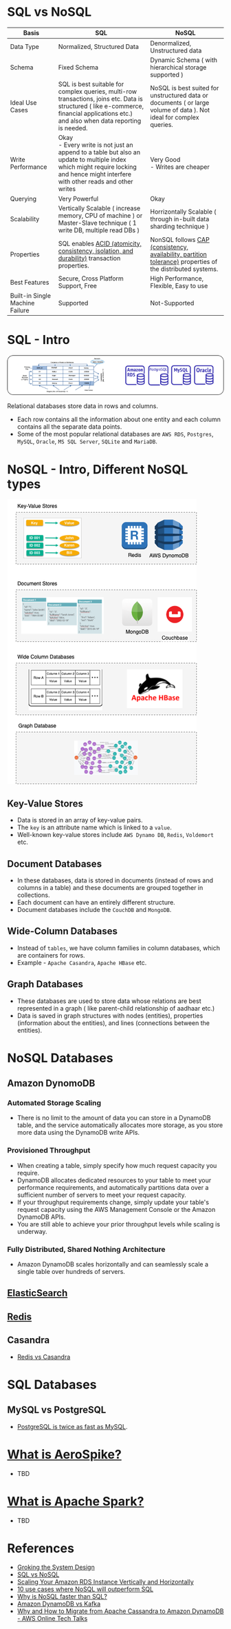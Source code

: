
# SQL vs NoSQL

Basis                                 | SQL                                                                                                                                                                                     | NoSQL                                                                                                                                                                             |
---------------------------------------|-----------------------------------------------------------------------------------------------------------------------------------------------------------------------------------------|-----------------------------------------------------------------------------------------------------------------------------------------------------------------------------------|
Data Type | Normalized, Structured Data                                                                                                                                                             | Denormalized, Unstructured data                                                                                                                                                   |
Schema | Fixed Schema                                                                                                                                                                            | Dynamic Schema ( with hierarchical storage supported )                                                                                                                            |                                                                                             |
Ideal Use Cases | SQL is best suitable for complex queries, multi-row transactions, joins etc. Data is structured ( like e-commerce, financial applications etc.) and also when data reporting is needed. | NoSQL is best suited for unstructured data or documents ( or large volume of data ). Not ideal for complex queries.                                                               |                                                                                             |
Write Performance | Okay<br/>- Every write is not just an append to a table but also an update to multiple index which might require locking and hence might interfere with other reads and other writes    | Very Good<br/>- Writes are cheaper                                                                                                                                                |                                                                                             |
Querying | Very Powerful                                                                                                                                                                           | Okay                                                                                                                                                                              |                                                                                             |
Scalability | Vertically Scalable ( increase memory, CPU of machine ) or Master-Slave technique ( 1 write DB, multiple read DBs )                                                                     | Horrizontally Scalable ( through in-built data sharding technique )                                                                                                               |                                                                                             |
Properties | SQL enables [ACID (atomicity, consistency, isolation, and durability)](../SystemDesignGlossaries.md#acid-properties-of-the-transaction) transaction properties.                         | NonSQL follows [CAP (consistency, availability, partition tolerance)](../SystemDesignGlossaries.md#cap-theorem-of-the-distributed-systems) properties of the distributed systems. |                                                                                             |
Best Features | Secure, Cross Platform Support, Free                                                                                                                                                    | High Performance, Flexible, Easy to use                                                                                                                                           |
Built-in Single Machine Failure | Supported                                                                                                                                                                               | Not-Supported                                                                                                                                                                     |

# SQL - Intro

<img title="SQL - Different Types" alt="Alt text" src="SQL - Different Types.drawio.png">

Relational databases store data in rows and columns.
- Each row contains all the information about one entity and each column contains all the separate data points.
- Some of the most popular relational databases are `AWS RDS`, `Postgres`, `MySQL`, `Oracle`, `MS SQL Server`, `SQLite` and `MariaDB`.

# NoSQL - Intro, Different NoSQL types

<img title="NoSQL - Different DB types" alt="Alt text" src="NoSQL - Different DB types.drawio.png">

## Key-Value Stores 
- Data is stored in an array of key-value pairs. 
- The `key` is an attribute name which is linked to a `value`. 
- Well-known key-value stores include `AWS Dynamo DB`, `Redis`, `Voldemort` etc.

## Document Databases 
- In these databases, data is stored in documents (instead of rows and columns in a table) and these documents are grouped together in collections. 
- Each document can have an entirely different structure. 
- Document databases include the `CouchDB` and `MongoDB`.

## Wide-Column Databases 
- Instead of `tables`, we have column families in column databases, which are containers for rows. 
- Example - `Apache Casandra`, `Apache HBase` etc.

## Graph Databases 
- These databases are used to store data whose relations are best represented in a graph ( like parent-child relationship of aadhaar etc.)
- Data is saved in graph structures with nodes (entities), properties (information about the entities), and lines (connections between the entities).

# NoSQL Databases

## Amazon DynomoDB

### Automated Storage Scaling 
- There is no limit to the amount of data you can store in a DynamoDB table, and the service automatically allocates more storage, as you store more data using the DynamoDB write APIs.

### Provisioned Throughput
- When creating a table, simply specify how much request capacity you require. 
- DynamoDB allocates dedicated resources to your table to meet your performance requirements, and automatically partitions data over a sufficient number of servers to meet your request capacity. 
- If your throughput requirements change, simply update your table's request capacity using the AWS Management Console or the Amazon DynamoDB APIs. 
- You are still able to achieve your prior throughput levels while scaling is underway.

### Fully Distributed, Shared Nothing Architecture
- Amazon DynamoDB scales horizontally and can seamlessly scale a single table over hundreds of servers.

## [ElasticSearch](../ElasticSearch)

## [Redis](../Redis)

## Casandra
- [Redis vs Casandra](https://www.upsolver.com/blog/redis-vs-apache-cassandra-choosing-between-these-real-time-databases)

# SQL Databases

## MySQL vs PostgreSQL
- [PostgreSQL is twice as fast as MySQL](https://itnext.io/benchmark-databases-in-docker-mysql-postgresql-sql-server-7b129368eed7).

# [What is AeroSpike?](https://aerospike.com)
- TBD

# [What is Apache Spark?](https://spark.apache.org)
- TBD

# References
- [Groking the System Design](https://www.educative.io/courses/grokking-the-system-design-interview/YQlK1mDPgpK)
- [SQL vs NoSQL](https://www.interviewbit.com/blog/sql-vs-nosql/)
- [Scaling Your Amazon RDS Instance Vertically and Horizontally](https://aws.amazon.com/blogs/database/scaling-your-amazon-rds-instance-vertically-and-horizontally/)
- [10 use cases where NoSQL will outperform SQL](https://www.networkworld.com/article/2999856/10-use-cases-where-nosql-will-outperform-sql.html)
- [Why is NoSQL faster than SQL?](https://softwareengineering.stackexchange.com/questions/175542/why-is-nosql-faster-than-sql)
- [Amazon DynamoDB vs Kafka](https://stackshare.io/stackups/amazon-dynamodb-vs-kafka)
- [Why and How to Migrate from Apache Cassandra to Amazon DynamoDB - AWS Online Tech Talks](https://www.youtube.com/watch?v=WuDGvG_4kC8)